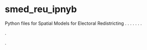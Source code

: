 # smed_reu_ipnyb
Python files for Spatial Models for Electoral Redistricting
.
.
.
.
.
.
.


.


.

